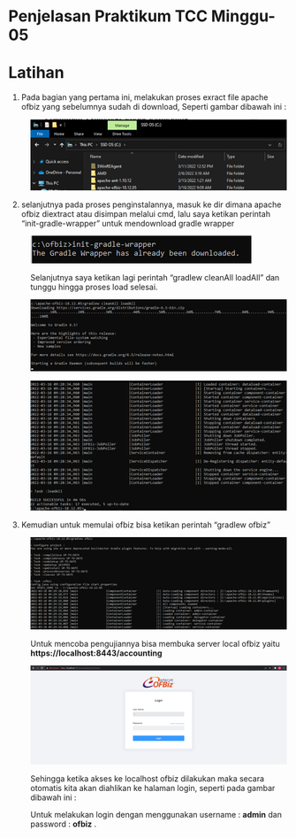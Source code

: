 # Penjelasan Praktikum TCC Minggu-05 <br/><br/> Latihan

1. Pada bagian yang pertama ini, melakukan proses exract file apache ofbiz yang sebelumnya sudah di download, Seperti gambar dibawah ini :
<dd>

![](image/latihan/1.png)
</dd>

2. selanjutnya pada proses penginstalannya, masuk ke dir dimana apache ofbiz diextract atau disimpan melalui cmd, lalu saya ketikan perintah “init-gradle-wrapper” untuk mendownload gradle wrapper<br/>
<dd>

![](image/latihan/2.png)

Selanjutnya saya ketikan lagi perintah “gradlew cleanAll loadAll” dan tunggu hingga proses load selesai.

![](image/latihan/3.png)

![](image/latihan/4.png)
</dd>

3. Kemudian untuk memulai ofbiz bisa ketikan perintah “gradlew ofbiz”<br/>
<dd>

![](image/latihan/5.png)

Untuk mencoba pengujiannya bisa membuka server local ofbiz yaitu <b>https://localhost:8443/accounting</b><br/>

![](image/latihan/6.png)

Sehingga ketika akses ke localhost ofbiz dilakukan maka secara otomatis kita akan diahlikan ke halaman login, seperti pada gambar dibawah ini :<br/>


Untuk melakukan login dengan menggunakan username : <b>admin</b> dan password : <b>ofbiz</b> .
</dd>